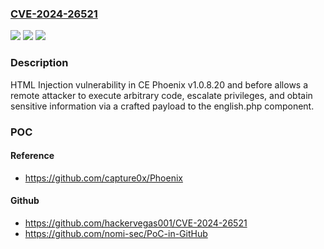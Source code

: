 ### [CVE-2024-26521](https://cve.mitre.org/cgi-bin/cvename.cgi?name=CVE-2024-26521)
![](https://img.shields.io/static/v1?label=Product&message=n%2Fa&color=blue)
![](https://img.shields.io/static/v1?label=Version&message=n%2Fa&color=blue)
![](https://img.shields.io/static/v1?label=Vulnerability&message=n%2Fa&color=brighgreen)

### Description

HTML Injection vulnerability in CE Phoenix v1.0.8.20 and before allows a remote attacker to execute arbitrary code, escalate privileges, and obtain sensitive information via a crafted payload to the english.php component.

### POC

#### Reference
- https://github.com/capture0x/Phoenix

#### Github
- https://github.com/hackervegas001/CVE-2024-26521
- https://github.com/nomi-sec/PoC-in-GitHub


